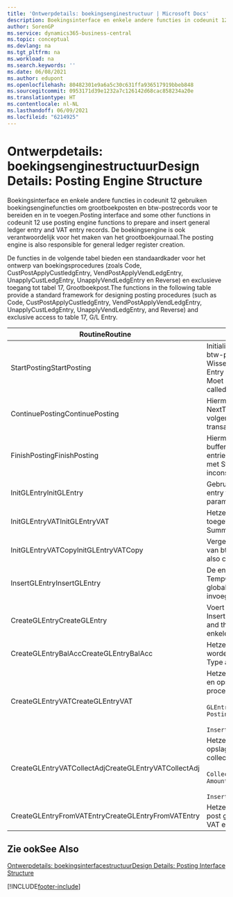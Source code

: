 ```yaml
---
title: 'Ontwerpdetails: boekingsenginestructuur | Microsoft Docs'
description: Boekingsinterface en enkele andere functies in codeunit 12 gebruiken boekingsenginefuncties om grootboekposten en btw-postrecords voor te bereiden en in te voegen. De boekingsengine is ook verantwoordelijk voor het maken van het grootboekjournaal.
author: SorenGP
ms.service: dynamics365-business-central
ms.topic: conceptual
ms.devlang: na
ms.tgt_pltfrm: na
ms.workload: na
ms.search.keywords: ''
ms.date: 06/08/2021
ms.author: edupont
ms.openlocfilehash: 80482301e9a6a5c30c631ffa936517919bbeb848
ms.sourcegitcommit: 0953171d39e1232a7c126142d68cac858234a20e
ms.translationtype: HT
ms.contentlocale: nl-NL
ms.lasthandoff: 06/09/2021
ms.locfileid: "6214925"
---
```

# <a name="design-details-posting-engine-structure"></a><span data-ttu-id="be4ff-104">Ontwerpdetails: boekingsenginestructuur</span><span class="sxs-lookup"><span data-stu-id="be4ff-104">Design Details: Posting Engine Structure</span></span>
<span data-ttu-id="be4ff-105">Boekingsinterface en enkele andere functies in codeunit 12 gebruiken boekingsenginefuncties om grootboekposten en btw-postrecords voor te bereiden en in te voegen.</span><span class="sxs-lookup"><span data-stu-id="be4ff-105">Posting interface and some other functions in codeunit 12 use posting engine functions to prepare and insert general ledger entry and VAT entry records.</span></span> <span data-ttu-id="be4ff-106">De boekingsengine is ook verantwoordelijk voor het maken van het grootboekjournaal.</span><span class="sxs-lookup"><span data-stu-id="be4ff-106">The posting engine is also responsible for general ledger register creation.</span></span>  
  
 <span data-ttu-id="be4ff-107">De functies in de volgende tabel bieden een standaardkader voor het ontwerp van boekingsprocedures (zoals Code, CustPostApplyCustledgEntry, VendPostApplyVendLedgEntry, UnapplyCustLedgEntry, UnapplyVendLedgEntry en Reverse) en exclusieve toegang tot tabel 17, Grootboekpost.</span><span class="sxs-lookup"><span data-stu-id="be4ff-107">The functions in the following table provide a standard framework for designing posting procedures (such as Code, CustPostApplyCustledgEntry, VendPostApplyVendLedgEntry, UnapplyCustLedgEntry, UnapplyVendLedgEntry, and Reverse) and exclusive access to table 17, G/L Entry.</span></span>  
  
|<span data-ttu-id="be4ff-108">Routine</span><span class="sxs-lookup"><span data-stu-id="be4ff-108">Routine</span></span>|<span data-ttu-id="be4ff-109">Description</span><span class="sxs-lookup"><span data-stu-id="be4ff-109">Description</span></span>|  
|-------------|---------------------------------------|  
|<span data-ttu-id="be4ff-110">StartPosting</span><span class="sxs-lookup"><span data-stu-id="be4ff-110">StartPosting</span></span>|<span data-ttu-id="be4ff-111">Initialiseert boekingsbuffer TempGLEntryBuf, vergrendelt grootboekpost- en btw-posttabellen, en initialiseert Boekingsperiode, Grootboekjournaal en Wisselkoers.</span><span class="sxs-lookup"><span data-stu-id="be4ff-111">Initializes posting buffer TempGLEntryBuf, locks G/L Entry and VAT Entry tables, and initializes Accounting Period, G/L Register, and Exchange Rate.</span></span> <span data-ttu-id="be4ff-112">Moet slechts eenmaal worden aangeroepen, zodat NextEntryNo 0 is.</span><span class="sxs-lookup"><span data-stu-id="be4ff-112">Should be called only once, then NextEntryNo is 0.</span></span>|  
|<span data-ttu-id="be4ff-113">ContinuePosting</span><span class="sxs-lookup"><span data-stu-id="be4ff-113">ContinuePosting</span></span>|<span data-ttu-id="be4ff-114">Hiermee wordt ongerealiseerde btw voor de vorige transactietoename NextTransactionNo gecontroleerd en geboekt, en wordt het boeken van de volgende regel voorbereid.</span><span class="sxs-lookup"><span data-stu-id="be4ff-114">Checks and posts unrealized VAT for previous transaction increment NextTransactionNo and prepares post of next line.</span></span>|  
|<span data-ttu-id="be4ff-115">FinishPosting</span><span class="sxs-lookup"><span data-stu-id="be4ff-115">FinishPosting</span></span>|<span data-ttu-id="be4ff-116">Hiermee worden boekingen voltooid door grootboekposten uit de tijdelijke buffer in te voegen in de databasetabel.</span><span class="sxs-lookup"><span data-stu-id="be4ff-116">Completes posting by inserting G/L entries from temporary buffer into database table.</span></span> <span data-ttu-id="be4ff-117">Altijd gebruikt in combinatie met StartPosting.</span><span class="sxs-lookup"><span data-stu-id="be4ff-117">Always used together with StartPosting.</span></span> <span data-ttu-id="be4ff-118">Controleert op inconsistenties.</span><span class="sxs-lookup"><span data-stu-id="be4ff-118">Checks for inconsistencies.</span></span>|  
|<span data-ttu-id="be4ff-119">InitGLEntry</span><span class="sxs-lookup"><span data-stu-id="be4ff-119">InitGLEntry</span></span>|<span data-ttu-id="be4ff-120">Gebruikt om nieuwe grootboekpost te initialiseren voor</span><span class="sxs-lookup"><span data-stu-id="be4ff-120">Used to initialize new G/L entry for Gen.</span></span> <span data-ttu-id="be4ff-121">dagboekregel.</span><span class="sxs-lookup"><span data-stu-id="be4ff-121">Jnl Line.</span></span> <span data-ttu-id="be4ff-122">Retourneert GLEntry als parameter.</span><span class="sxs-lookup"><span data-stu-id="be4ff-122">Returns GLEntry as parameter.</span></span>|  
|<span data-ttu-id="be4ff-123">InitGLEntryVAT</span><span class="sxs-lookup"><span data-stu-id="be4ff-123">InitGLEntryVAT</span></span>|<span data-ttu-id="be4ff-124">Hetzelfde als InitGLEntry, maar Tegenrekeningnr. en SummarizeVAT worden ook toegewezen.</span><span class="sxs-lookup"><span data-stu-id="be4ff-124">Same as InitGLEntry, but also assigns Bal. Account No. and SummarizeVAT.</span></span>|  
|<span data-ttu-id="be4ff-125">InitGLEntryVATCopy</span><span class="sxs-lookup"><span data-stu-id="be4ff-125">InitGLEntryVATCopy</span></span>|<span data-ttu-id="be4ff-126">Vergelijkbaar met InitGLEntryVAT, maar er worden ook boekingsgroepgegevens van btw-posten vóór SummarizeVAT gekopieerd.</span><span class="sxs-lookup"><span data-stu-id="be4ff-126">Similar to InitGLEntryVAT, but also copies posting groups data from VAT Entry before SummarizeVAT.</span></span>|  
|<span data-ttu-id="be4ff-127">InsertGLEntry</span><span class="sxs-lookup"><span data-stu-id="be4ff-127">InsertGLEntry</span></span>|<span data-ttu-id="be4ff-128">De enige functie waarmee grootboekposten in de algemene tabel TempGLEntryBuf wordt ingevoegd.</span><span class="sxs-lookup"><span data-stu-id="be4ff-128">The only function that inserts G/L entry into global TempGLEntryBuf table.</span></span> <span data-ttu-id="be4ff-129">Deze functie altijd gebruiken voor invoegen.</span><span class="sxs-lookup"><span data-stu-id="be4ff-129">Always use this function for insert.</span></span>|  
|<span data-ttu-id="be4ff-130">CreateGLEntry</span><span class="sxs-lookup"><span data-stu-id="be4ff-130">CreateGLEntry</span></span>|<span data-ttu-id="be4ff-131">Voert een InitGLEntry uit, wijst Bedrag (Rapp.-val.) toe en voert vervolgens InsertGLEntry uit.</span><span class="sxs-lookup"><span data-stu-id="be4ff-131">Performs an InitGLEntry, assigns Additional Currency Amount, and then performs InsertGLEntry.</span></span> <span data-ttu-id="be4ff-132">Vervangt verschillende regels code door een enkele functieaanroep.</span><span class="sxs-lookup"><span data-stu-id="be4ff-132">Replaces several lines of code with a single function call.</span></span>|  
|<span data-ttu-id="be4ff-133">CreateGLEntryBalAcc</span><span class="sxs-lookup"><span data-stu-id="be4ff-133">CreateGLEntryBalAcc</span></span>|<span data-ttu-id="be4ff-134">Hetzelfde als CreateGLEntry, maar Tegenrekeningsoort en Tegenrekeningnr. worden ook toegewezen.</span><span class="sxs-lookup"><span data-stu-id="be4ff-134">Same as CreateGLEntry, but also assigns Bal. Account Type and Bal. Account No.</span></span>|  
|<span data-ttu-id="be4ff-135">CreateGLEntryVAT</span><span class="sxs-lookup"><span data-stu-id="be4ff-135">CreateGLEntryVAT</span></span>|<span data-ttu-id="be4ff-136">Hetzelfde als CreateGLEntry, maar met extra verwerking voor boekingsgroepen en opslag in tijdelijke btw-buffer:</span><span class="sxs-lookup"><span data-stu-id="be4ff-136">Same as CreateGLEntry, but with additional processing for posting groups and saving to temporary VAT buffer:</span></span><br /><br /> `GLEntry.CopyPostingGroupsFromDtldCVBuf(DtldCVLedgEntryBuf,GenJnlLine."Gen. Posting Type");`<br /><br /> `InsertVATEntriesFromTemp(DtldCVLedgEntryBuf,GLEntry);`|  
|<span data-ttu-id="be4ff-137">CreateGLEntryVATCollectAdj</span><span class="sxs-lookup"><span data-stu-id="be4ff-137">CreateGLEntryVATCollectAdj</span></span>|<span data-ttu-id="be4ff-138">Hetzelfde als CreateGLEntry, maar met extra verzameling van aanpassingen en opslag in tijdelijke btw-buffer:</span><span class="sxs-lookup"><span data-stu-id="be4ff-138">Same as CreateGLEntry, but with additional collection of adjustments and saving to temporary VAT buffer:</span></span><br /><br /> `CollectAdjustment(AdjAmount,GLEntry.Amount,GLEntry."Additional-Currency Amount",OriginalDateSet);`<br /><br /> `InsertVATEntriesFromTemp(DtldCVLedgEntryBuf,GLEntry);`|  
|<span data-ttu-id="be4ff-139">CreateGLEntryFromVATEntry</span><span class="sxs-lookup"><span data-stu-id="be4ff-139">CreateGLEntryFromVATEntry</span></span>|<span data-ttu-id="be4ff-140">Hetzelfde als CreateGLEntry, maar er worden ook boekingsgroepen uit Btw-post gekopieerd.</span><span class="sxs-lookup"><span data-stu-id="be4ff-140">Same as CreateGLEntry, but also copies posting groups from VAT entry.</span></span>|  
  
## <a name="see-also"></a><span data-ttu-id="be4ff-141">Zie ook</span><span class="sxs-lookup"><span data-stu-id="be4ff-141">See Also</span></span>  
 [<span data-ttu-id="be4ff-142">Ontwerpdetails: boekingsinterfacestructuur</span><span class="sxs-lookup"><span data-stu-id="be4ff-142">Design Details: Posting Interface Structure</span></span>](design-details-posting-interface-structure.md)

[!INCLUDE[footer-include](includes/footer-banner.md)]